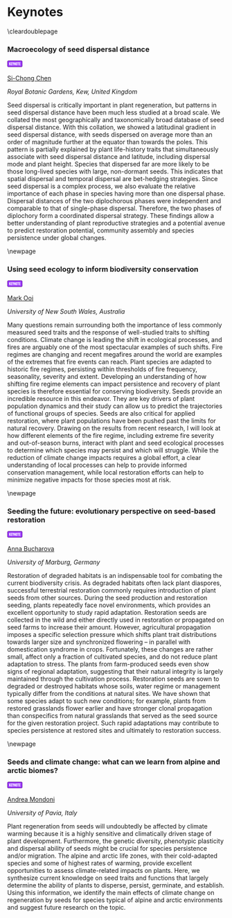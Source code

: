 # Keynotes

\cleardoublepage

### Macroecology of seed dispersal distance

<img src="pics/keynote.png" width="35pt" />

[Si-Chong Chen](chensichong0528@gmail.com)

*Royal Botanic Gardens, Kew, United Kingdom*

Seed dispersal is critically important in plant regeneration, but patterns in seed dispersal distance have been much less studied at a broad scale. We collated the most geographically and taxonomically broad database of seed dispersal distance. With this collation, we showed a latitudinal gradient in seed dispersal distance, with seeds dispersed on average more than an order of magnitude further at the equator than towards the poles. This pattern is partially explained by plant life-history traits that simultaneously associate with seed dispersal distance and latitude, including dispersal mode and plant height. Species that dispersed far are more likely to be those long-lived species with large, non-dormant seeds. This indicates that spatial dispersal and temporal dispersal are bet-hedging strategies. Since seed dispersal is a complex process, we also evaluate the relative importance of each phase in species having more than one dispersal phase. Dispersal distances of the two diplochorous phases were independent and comparable to that of single-phase dispersal. Therefore, the two phases of diplochory form a coordinated dispersal strategy. These findings allow a better understanding of plant reproductive strategies and a potential avenue to predict restoration potential, community assembly and species persistence under global changes.

\newpage

### Using seed ecology to inform biodiversity conservation

<img src="pics/keynote.png" width="35pt" />

[Mark Ooi](mark.ooi@unsw.edu.au)

*University of New South Wales, Australia*

Many questions remain surrounding both the importance of less commonly measured seed traits and the response of well-studied traits to shifting conditions. Climate change is leading the shift in ecological processes, and fires are arguably one of the most spectacular examples of such shifts. Fire regimes are changing and recent megafires around the world are examples of the extremes that fire events can reach. Plant species are adapted to historic fire regimes, persisting within thresholds of fire frequency, seasonality, severity and extent. Developing an understanding of how shifting fire regime elements can impact persistence and recovery of plant species is therefore essential for conserving biodiversity. Seeds provide an incredible resource in this endeavor. They are key drivers of plant population dynamics and their study can allow us to predict the trajectories of functional groups of species. Seeds are also critical for applied restoration, where plant populations have been pushed past the limits for natural recovery. Drawing on the results from recent research, I will look at how different elements of the fire regime, including extreme fire severity and out-of-season burns, interact with plant and seed ecological processes to determine which species may persist and which will struggle. While the reduction of climate change impacts requires a global effort, a clear understanding of local processes can help to provide informed conservation management, while local restoration efforts can help to minimize negative impacts for those species most at risk.

\newpage

### Seeding the future: evolutionary perspective on seed-based restoration

<img src="pics/keynote.png" width="35pt" />

[Anna Bucharova](anna.lampei-bucharova@uni-marburg.de)

*University of Marburg, Germany*

Restoration of degraded habitats is an indispensable tool for combating the current biodiversity crisis. As degraded habitats often lack plant diaspores, successful terrestrial restoration commonly requires introduction of plant seeds from other sources. During the seed production and restoration seeding, plants repeatedly face novel environments, which provides an excellent opportunity to study rapid adaptation. Restoration seeds are collected in the wild and either directly used in restoration or propagated on seed farms to increase their amount. However, agricultural propagation imposes a specific selection pressure which shifts plant trait distributions towards larger size and synchronized flowering – in parallel with domestication syndrome in crops. Fortunately, these changes are rather small, affect only a fraction of cultivated species, and do not reduce plant adaptation to stress. The plants from farm-produced seeds even show signs of regional adaptation, suggesting that their natural integrity is largely maintained through the cultivation process. Restoration seeds are sown to degraded or destroyed habitats whose soils, water regime or management typically differ from the conditions at natural sites. We have shown that some species adapt to such new conditions; for example, plants from restored grasslands flower earlier and have stronger clonal propagation than conspecifics from natural grasslands that served as the seed source for the given restoration project. Such rapid adaptations may contribute to species persistence at restored sites and ultimately to restoration success.

\newpage

### Seeds and climate change: what can we learn from alpine and arctic biomes?

<img src="pics/keynote.png" width="35pt" />

[Andrea Mondoni](andrea.mondoni@unipv.it)

*University of Pavia, Italy*

Plant regeneration from seeds will undoubtedly be affected by climate warming because it is a highly sensitive and climatically driven stage of plant development. Furthermore, the genetic diversity, phenotypic plasticity and dispersal ability of seeds might be crucial for species persistence and/or migration. The alpine and arctic life zones, with their cold-adapted species and some of highest rates of warming, provide excellent opportunities to assess climate-related impacts on plants. Here, we synthesize current knowledge on seed traits and functions that largely determine the ability of plants to disperse, persist, germinate, and establish. Using this information, we identify the main effects of climate change on regeneration by seeds for species typical of alpine and arctic environments and suggest future research on the topic.
